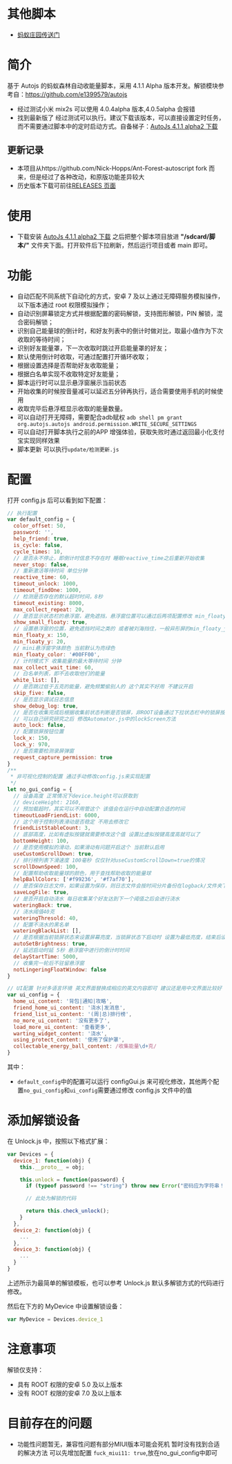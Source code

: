 # 其他脚本
- [蚂蚁庄园传送门](https://github.com/TonyJiangWJ/Ant-Manor)
# 简介

基于 Autojs 的蚂蚁森林自动收能量脚本，采用 4.1.1 Alpha 版本开发。解锁模块参考自：https://github.com/e1399579/autojs

- 经过测试小米 mix2s 可以使用 4.0.4alpha 版本,4.0.5alpha 会报错
- 找到最新版了 经过测试可以执行。建议下载该版本，可以直接设置定时任务，而不需要通过脚本中的定时启动方式。自备梯子：[AutoJs 4.1.1 alpha2 下载](https://www.dropbox.com/s/pe3w53k0fugo1fa/Autojs%204.1.1%20Alpha2.apk?dl=0)

## 更新记录

- 本项目从https://github.com/Nick-Hopps/Ant-Forest-autoscript fork 而来，但是经过了各种改动，和原版功能差异较大
- 历史版本下载可前往[RELEASES 页面](https://github.com/TonyJiangWJ/Ant-Forest-autoscript/releases)

# 使用

- 下载安装 [AutoJs 4.1.1 alpha2 下载](https://www.dropbox.com/s/pe3w53k0fugo1fa/Autojs%204.1.1%20Alpha2.apk?dl=0) 之后把整个脚本项目放进 **"/sdcard/脚本/"** 文件夹下面。打开软件后下拉刷新，然后运行项目或者 main 即可。

# 功能

- 自动匹配不同系统下自动化的方式，安卓 7 及以上通过无障碍服务模拟操作，以下版本通过 root 权限模拟操作；
- 自动识别屏幕锁定方式并根据配置的密码解锁，支持图形解锁，PIN 解锁，混合密码解锁；
- 识别自己能量球的倒计时，和好友列表中的倒计时做对比，取最小值作为下次收取的等待时间；
- 识别好友能量罩，下一次收取时跳过开启能量罩的好友；
- 默认使用倒计时收取，可通过配置打开循环收取；
- 根据设置选择是否帮助好友收取能量；
- 根据白名单实现不收取特定好友能量；
- 脚本运行时可以显示悬浮窗展示当前状态
- 开始收集的时候按音量减可以延迟五分钟再执行，适合需要使用手机的时候使用
- 收取完毕后悬浮框显示收取的能量数量。
- 可以自动打开无障碍，需要配合adb赋权 `adb shell pm grant org.autojs.autojs android.permission.WRITE_SECURE_SETTINGS`
- 可以自动打开脚本执行之前的APP 增强体验，获取失败时通过返回最小化支付宝实现同样效果
- 脚本更新 可以执行`update/检测更新.js`

# 配置

打开 config.js 后可以看到如下配置：

```javascript
// 执行配置
var default_config = {
  color_offset: 50,
  password: '',
  help_friend: true,
  is_cycle: false,
  cycle_times: 10,
  // 是否永不停止，即倒计时信息不存在时 睡眠reactive_time之后重新开始收集
  never_stop: false,
  // 重新激活等待时间 单位分钟
  reactive_time: 60,
  timeout_unlock: 1000,
  timeout_findOne: 1000,
  // 检测是否存在的默认超时时间，8秒
  timeout_existing: 8000,
  max_collect_repeat: 20,
  // 是否显示状态栏的悬浮窗，避免遮挡，悬浮窗位置可以通过后两项配置修改 min_floaty_x[y]
  show_small_floaty: true,
  // 设置悬浮窗的位置，避免遮挡时间之类的 或者被刘海挡住，一般异形屏的min_floaty_y值需要设为负值
  min_floaty_x: 150,
  min_floaty_y: 20,
  // mini悬浮窗字体颜色 当前默认为亮绿色
  min_floaty_color: '#00FF00',
  // 计时模式下 收集能量的最大等待时间 分钟
  max_collect_wait_time: 60,
  // 白名单列表，即不去收取他们的能量
  white_list: [],
  // 是否跳过低于五克的能量，避免频繁偷别人的 这个其实不好用 不建议开启
  skip_five: false,
  // 是否显示调试日志信息
  show_debug_log: true,
  // 是否在收集完成后根据收集前状态判断是否锁屏，非ROOT设备通过下拉状态栏中的锁屏按钮实现 需要配置锁屏按钮位置，仅仅测试MIUI的 其他系统可能没法用
  // 可以自己研究研究之后 修改Automator.js中的lockScreen方法
  auto_lock: false,
  // 配置锁屏按钮位置
  lock_x: 150,
  lock_y: 970,
  // 是否需要检测录屏弹窗
  request_capture_permission: true
}
/**
 * 非可视化控制的配置 通过手动修改config.js来实现配置
 */
let no_gui_config = {
  // 设备高度 正常情况下device.height可以获取到
  // deviceHeight: 2160,
  // 预加载超时，其实可以不用管这个 该值会在运行中自动配置合适的时间
  timeoutLoadFriendList: 6000,
  // 这个用于控制列表滑动是否稳定 不用去修改它
  friendListStableCount: 3,
  // 底部高度，比如有虚拟按键就需要修改这个值 设置比虚拟按键高度高就可以了
  bottomHeight: 100,
  // 是否使用模拟的滑动，如果滑动有问题开启这个 当前默认启用
  useCustomScrollDown: true,
  // 排行榜列表下滑速度 100毫秒 仅仅针对useCustomScrollDown=true的情况
  scrollDownSpeed: 100,
  // 配置帮助收取能量球的颜色，用于查找帮助收取的能量球
  helpBallColors: ['#f99236', '#f7af70'],
  // 是否保存日志文件，如果设置为保存，则日志文件会按时间分片备份在logback/文件夹下
  saveLogFile: true,
  // 是否开启自动浇水 每日收集某个好友达到下一个阈值之后会进行浇水
  wateringBack: true,
  // 浇水阈值40克
  wateringThresold: 40,
  // 配置不浇水的黑名单
  wateringBlackList: [],
  // 是否根据当前锁屏状态来设置屏幕亮度，当锁屏状态下启动时 设置为最低亮度，结束后设置成自动亮度
  autoSetBrightness: true,
  // 延迟启动时延 5秒 悬浮窗中进行的倒计时时间
  delayStartTime: 5000,
  // 收集完一轮后不驻留悬浮窗
  notLingeringFloatWindow: false
}

// UI配置 针对多语言环境 英文界面替换成相应的英文内容即可 建议还是用中文界面比较好
var ui_config = {
  home_ui_content: '背包|通知|攻略', 
  friend_home_ui_content: '浇水|发消息',
  friend_list_ui_content: '(周|总)排行榜',
  no_more_ui_content: '没有更多了',
  load_more_ui_content: '查看更多',
  warting_widget_content: '浇水',
  using_protect_content: '使用了保护罩',
  collectable_energy_ball_content: /收集能量\d+克/
}
```

其中：

- `default_config`中的配置可以运行 configGui.js 来可视化修改，其他两个配置`no_gui_config`和`ui_config`需要通过修改 config.js 文件中的值

# 添加解锁设备

在 Unlock.js 中，按照以下格式扩展：

```javascript
var Devices = {
  device_1: function(obj) {
    this.__proto__ = obj;

    this.unlock = function(password) {
      if (typeof password !== "string") throw new Error("密码应为字符串！");

      // 此处为解锁的代码

      return this.check_unlock();
    }
  },
  device_2: function(obj) {
    ...
  },
  device_3: function(obj) {
    ...
  }
}
```

上述所示为最简单的解锁模板，也可以参考 Unlock.js 默认多解锁方式的代码进行修改。

然后在下方的 MyDevice 中设置解锁设备：

```javascript
var MyDevice = Devices.device_1
```

# 注意事项

解锁仅支持：

- 具有 ROOT 权限的安卓 5.0 及以上版本
- 没有 ROOT 权限的安卓 7.0 及以上版本

# 目前存在的问题

- 功能性问题暂无，兼容性问题有部分MIUI版本可能会死机 暂时没有找到合适的解决方法 可以先增加配置 `fuck_miui11: true`,放在no_gui_config中即可
